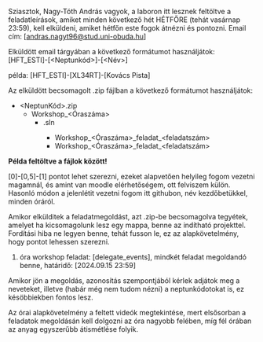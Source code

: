 Sziasztok, Nagy-Tóth András vagyok, a laboron itt lesznek feltöltve a feladatleírások, amiket minden következő hét HÉTFŐRE (tehát vasárnap 23:59), kell elküldeni, amiket hétfőn este fogok átnézni és pontozni.
Email cím: [andras.nagyt96@stud.uni-obuda.hu]

<!DOCTYPE html>
<html lang="en">
<head>
    <meta charset="UTF-8">
    <meta name="viewport" content="width=device-width, initial-scale=1.0">
</head>
<body>
    <div class="container">
        <p>Elküldött email tárgyában a következő formátumot használjátok: <span class="example">[HFT_ESTI]-[&lt;Neptunkód&gt;]-[&lt;Név&gt;]</span></p>
        <p>példa: <span class="example">[HFT_ESTI]-[XL34RT]-[Kovács Pista]</span></p>
    </div>
    <div class="container">
        <p>Az elküldött becsomagolt .zip fájlban a következő formátumot használjátok:</p>
        <div class="structure">
            <ul>
                <li>&lt;NeptunKód&gt;.zip
                    <ul>
                        <li>Workshop_&lt;Óraszáma&gt;
                            <ul>
                                <li>.sln</li>
                                <ul>
                                  <li>Workshop_&lt;Óraszáma&gt;_feladat_&lt;feladatszám&gt;</li>
                                  <li>Workshop_&lt;Óraszáma&gt;_feladat_&lt;feladatszám&gt;</li>
                                </ul>
                            </ul>
                        </li>
                    </ul>
                </li>
            </ul>
        </div>
    </div>
      <div class="container">
        <p><strong>Példa feltöltve a fájlok között!</strong></p>
    </div>
</body>
</html>

[0]-[0,5]-[1] pontot lehet szerezni, ezeket alapvetően helyileg fogom vezetni magamnál, és amint van moodle elérhetőségem, ott felviszem külön.
Hasonló módon a jelenlétit vezetni fogom itt githubon, név kezdőbetükkel, minden óráról.

Amikor elkülditek a feladatmegoldást, azt .zip-be becsomagolva tegyétek, amelyet ha kicsomagolunk lesz egy mappa, benne az indítható projekttel. 
Fordítási hiba ne legyen benne, tehát fusson le, ez az alapkövetelmény, hogy pontot lehessen szerezni.

1. óra workshop feladat: [delegate_events], mindkét feladat megoldandó benne, határidő: [2024.09.15 23:59]

Amikor jön a megoldás, azonosítás szempontjából kérlek adjátok meg a neveteket, illetve (habár még nem tudom nézni) a neptunkódotokat is, ez késöbbiekben fontos lesz.

Az órai alapkövetelmény a feltett videók megtekintése, mert elsősorban a feladatok megoldásán kell dolgozni az óra nagyobb felében, míg fél órában az anyag egyszerűbb átismétlése folyik.
